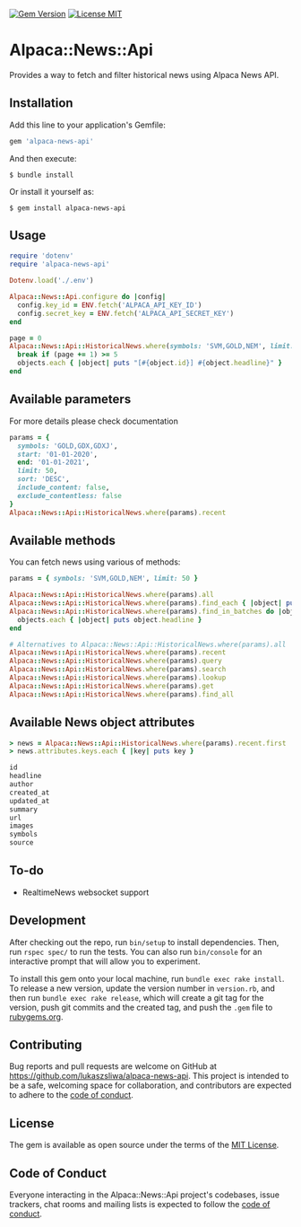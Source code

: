 [![Gem Version](https://badge.fury.io/rb/alpaca-news-api.svg)](https://badge.fury.io/rb/alpaca-news-api)
[![License MIT](https://img.shields.io/github/license/lukaszsliwa/alpaca-news-api)](https://github.com/lukaszsliwa/alpaca-news-api/blob/master/LICENSE)

# Alpaca::News::Api

Provides a way to fetch and filter historical news using Alpaca News API.

## Installation

Add this line to your application's Gemfile:

```ruby
gem 'alpaca-news-api'
```

And then execute:

    $ bundle install

Or install it yourself as:

    $ gem install alpaca-news-api

## Usage

```ruby
require 'dotenv'
require 'alpaca-news-api'

Dotenv.load('./.env')

Alpaca::News::Api.configure do |config|
  config.key_id = ENV.fetch('ALPACA_API_KEY_ID')
  config.secret_key = ENV.fetch('ALPACA_API_SECRET_KEY')
end

page = 0
Alpaca::News::Api::HistoricalNews.where(symbols: 'SVM,GOLD,NEM', limit: 50).find_in_batches do |objects|
  break if (page += 1) >= 5
  objects.each { |object| puts "[#{object.id}] #{object.headline}" }
end
```

## Available parameters

For more details please check documentation

```ruby
params = {
  symbols: 'GOLD,GDX,GDXJ',
  start: '01-01-2020',
  end: '01-01-2021',
  limit: 50,
  sort: 'DESC',
  include_content: false,
  exclude_contentless: false
}
Alpaca::News::Api::HistoricalNews.where(params).recent
```

## Available methods

You can fetch news using various of methods:

```ruby
params = { symbols: 'SVM,GOLD,NEM', limit: 50 }

Alpaca::News::Api::HistoricalNews.where(params).all
Alpaca::News::Api::HistoricalNews.where(params).find_each { |object| puts object.headline }
Alpaca::News::Api::HistoricalNews.where(params).find_in_batches do |objects|
  objects.each { |object| puts object.headline }
end

# Alternatives to Alpaca::News::Api::HistoricalNews.where(params).all
Alpaca::News::Api::HistoricalNews.where(params).recent
Alpaca::News::Api::HistoricalNews.where(params).query
Alpaca::News::Api::HistoricalNews.where(params).search
Alpaca::News::Api::HistoricalNews.where(params).lookup
Alpaca::News::Api::HistoricalNews.where(params).get
Alpaca::News::Api::HistoricalNews.where(params).find_all

```

## Available News object attributes

```ruby
> news = Alpaca::News::Api::HistoricalNews.where(params).recent.first
> news.attributes.keys.each { |key| puts key }

id
headline
author
created_at
updated_at
summary
url
images
symbols
source

```

## To-do

* RealtimeNews websocket support

## Development

After checking out the repo, run `bin/setup` to install dependencies. Then, run `rspec spec/` to run the tests. You can also run `bin/console` for an interactive prompt that will allow you to experiment.

To install this gem onto your local machine, run `bundle exec rake install`. To release a new version, update the version number in `version.rb`, and then run `bundle exec rake release`, which will create a git tag for the version, push git commits and the created tag, and push the `.gem` file to [rubygems.org](https://rubygems.org).

## Contributing

Bug reports and pull requests are welcome on GitHub at https://github.com/lukaszsliwa/alpaca-news-api. This project is intended to be a safe, welcoming space for collaboration, and contributors are expected to adhere to the [code of conduct](https://github.com/lukaszsliwa/alpaca-news-api/blob/master/CODE_OF_CONDUCT.md).

## License

The gem is available as open source under the terms of the [MIT License](https://opensource.org/licenses/MIT).

## Code of Conduct

Everyone interacting in the Alpaca::News::Api project's codebases, issue trackers, chat rooms and mailing lists is expected to follow the [code of conduct](https://github.com/lukaszsliwa/alpaca-news-api/blob/master/CODE_OF_CONDUCT.md).
